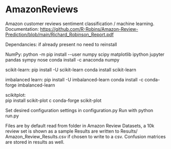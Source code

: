 # AmazonReviews
Amazon customer reviews sentiment classification / machine learning.  
Documentation: https://github.com/R-Robins/Amazon-Review-Prediction/blob/main/Richard_Robinson_Report.pdf

Dependancies: if already present no need to reinstall

NumPy:
  python -m pip install --user numpy scipy matplotlib ipython jupyter pandas sympy nose
  conda install -c anaconda numpy

scikit-learn:
  pip install -U scikit-learn
  conda install scikit-learn

imbalanced learn: 
  pip install -U imbalanced-learn
  conda install -c conda-forge imbalanced-learn

scikitplot:  
  pip install scikit-plot
  c conda-forge scikit-plot


Set desired configuration settings in configuration.py
Run with python run.py

Files are by default read from folder in Amazon Review Datasets, a 10k review set is shown as a sample
Results are written to Results/ Amazon_Review_Results.csv if chosen to write to a csv.
Confusion matrices are stored in results as well.
